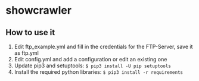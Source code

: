 # showcrawler

## How to use it

1. Edit ftp_example.yml and fill in the credentials for the FTP-Server, save it as ftp.yml
2. Edit config.yml and add a configuration or edit an existing one
3. Update pip3 and setuptools: `$ pip3 install -U pip setuptools`
4. Install the required python libraries: `$ pip3 install -r requirements`
